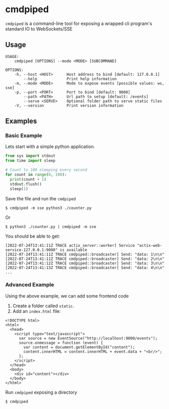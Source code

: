 # cmdpiped

`cmdpiped` is a command-line tool for exposing a wrapped cli program's standard IO to WebSockets/SSE

## Usage

```
USAGE:
    cmdpiped [OPTIONS] --mode <MODE> [SUBCOMMAND]

OPTIONS:
    -h, --host <HOST>      Host address to bind [default: 127.0.0.1]
        --help             Print help information
    -m, --mode <MODE>      Mode to expose events [possible values: ws, sse]
    -p, --port <PORT>      Port to bind [default: 9000]
        --path <PATH>      Url path to setup [default: /events]
        --serve <SERVE>    Optional folder path to serve static files
    -V, --version          Print version information
```

## Examples

### Basic Example

Lets start with a simple python application.

```py
from sys import stdout
from time import sleep

# Count to 100 sleeping every second
for count in range(0, 100):
  print(count + 1)
  stdout.flush()
  sleep(1)
```

Save the file and run the `cmdpiped`

```
$ cmdpiped -m sse python3 ./counter.py
```

Or

```
$ python3 ./counter.py | cmdpiped -m sse
```

You should be able to get:

```
[2022-07-24T13:41:11Z TRACE actix_server::worker] Service "actix-web-service-127.0.0.1:9000" is available
[2022-07-24T13:41:11Z TRACE cmdpiped::broadcaster] Send: "data: 1\n\n"
[2022-07-24T13:41:11Z TRACE cmdpiped::broadcaster] Send: "data: 2\n\n"
[2022-07-24T13:41:12Z TRACE cmdpiped::broadcaster] Send: "data: 3\n\n"
[2022-07-24T13:41:13Z TRACE cmdpiped::broadcaster] Send: "data: 4\n\n"
...
```

### Advanced Example

Using the above example, we can add some frontend code

1. Create a folder called `static`.
2. Add an `index.html` file:

```
<!DOCTYPE html>
<html>
  <head>
    <script type="text/javascript">
      var source = new EventSource("http://localhost:9000/events");
      source.onmessage = function (event) {
        var content = document.getElementById("content");
        content.innerHTML = content.innerHTML + event.data + "<br/>";
      };
    </script>
  </head>
  <body>
    <div id="content"></div>
  </body>
</html>
```

Run `cmdpiped` exposing a directory

```
$ cmdpiped
```
